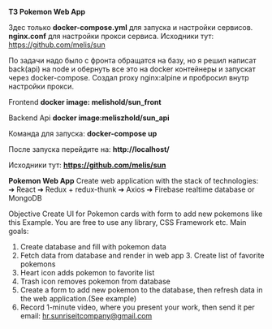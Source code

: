 **ТЗ Pokemon Web App**

Здес только **docker-compose.yml** для запуска и настройки сервисов. 
**nginx.conf** для настройки прокси сервиса.
Исходники тут: https://github.com/melis/sun

По задачи надо было с фронта обращатся на базу, но я решил написат back(api) на node и обернуть все это на docker контейнеры и запускат через docker-compose. Создал proxy nginx:alpine и пробросил внутр настройки прокси. 

Frontend
**docker image: melishold/sun_front**

Backend Api
**docker image:meliszhold/sun_api**

Команда для запуска: **docker-compose up**

После запуска перейдите на: **http://localhost/**

Исходники тут: **https://github.com/melis/sun**


**Pokemon Web App**
Create web application with the stack of technologies: ➔ React
➔ Redux + redux-thunk
➔ Axios
➔ Firebase realtime database or MongoDB

Objective
Create UI for Pokemon cards with form to add new pokemons like this Example. You are free to use any library, CSS Framework etc.
Main goals:

1. Create database and fill with pokemon data
2. Fetch data from database and render in web app 3. Create list of favorite pokemons
3. Heart icon adds pokemon to favorite list
4. Trash icon removes pokemon from database
5. Create a form to add new pokemon to the database, then refresh data in the web application.(See example)
6. Record 1-minute video, where you present your work, then send it per email: hr.sunriseitcompany@gmail.com
